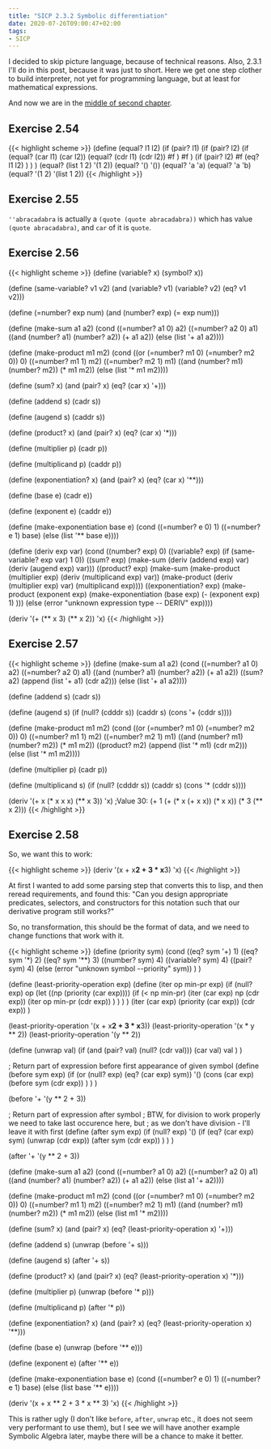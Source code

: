 ```yaml
---
title: "SICP 2.3.2 Symbolic differentiation"
date: 2020-07-26T09:00:47+02:00
tags:
- SICP
---
```


I decided to skip picture language, because of technical reasons. Also, 2.3.1 I'll do in this post, because it was just to short. Here we get one step clother to build interpreter, not yet for programming language, but at least for mathematical expressions.

And now we are in the [middle of second chapter](https://mitpress.mit.edu/sites/default/files/sicp/full-text/book/book-Z-H-16.html#%_sec_2.3).

<!--more-->

## Exercise 2.54

{{< highlight scheme >}}
(define (equal? l1 l2)
  (if (pair? l1)
    (if (pair? l2)
      (if (equal? (car l1) (car l2))
        (equal? (cdr l1) (cdr l2))
        #f
      )
      #f
    )
    (if (pair? l2)
      #f
      (eq? l1 l2) 
    )
  )
)
(equal? (list 1 2) '(1 2))
(equal? '() '())
(equal? 'a 'a)
(equal? 'a 'b)
(equal? '(1 2) '(list 1 2))
{{< /highlight >}}

## Exercise 2.55

`''abracadabra` is actually a `(quote (quote abracadabra))` which has value `(quote abracadabra)`, and `car` of it is `quote`.


## Exercise 2.56

{{< highlight scheme >}}
(define (variable? x) (symbol? x))

(define (same-variable? v1 v2)
  (and (variable? v1) (variable? v2) (eq? v1 v2)))

(define (=number? exp num)
  (and (number? exp) (= exp num)))

(define (make-sum a1 a2)
  (cond ((=number? a1 0) a2)
        ((=number? a2 0) a1)
        ((and (number? a1) (number? a2)) (+ a1 a2))
        (else (list '+ a1 a2))))

(define (make-product m1 m2)
  (cond ((or (=number? m1 0) (=number? m2 0)) 0)
        ((=number? m1 1) m2)
        ((=number? m2 1) m1)
        ((and (number? m1) (number? m2)) (* m1 m2))
        (else (list '* m1 m2))))

(define (sum? x)
  (and (pair? x) (eq? (car x) '+)))

(define (addend s) (cadr s))

(define (augend s) (caddr s))

(define (product? x)
  (and (pair? x) (eq? (car x) '*)))

(define (multiplier p) (cadr p))

(define (multiplicand p) (caddr p))

(define (exponentiation? x)
  (and (pair? x) (eq? (car x) '**)))

(define (base e) (cadr e))

(define (exponent e) (caddr e))
 
(define (make-exponentiation base e)
  (cond ((=number? e 0) 1)
        ((=number? e 1) base)
        (else (list '** base e))))

(define (deriv exp var)
  (cond ((number? exp) 0)
        ((variable? exp)
         (if (same-variable? exp var) 1 0))
        ((sum? exp)
         (make-sum (deriv (addend exp) var)
                   (deriv (augend exp) var)))
        ((product? exp)
         (make-sum
           (make-product (multiplier exp)
                         (deriv (multiplicand exp) var))
           (make-product (deriv (multiplier exp) var)
                         (multiplicand exp))))
        ((exponentiation? exp)
         (make-product (exponent exp) (make-exponentiation 
                (base exp)
                (- (exponent exp) 1)
            )))
        (else
         (error "unknown expression type -- DERIV" exp))))


(deriv '(+ (** x 3) (** x 2)) 'x)
{{< /highlight >}}

## Exercise 2.57


{{< highlight scheme >}}
(define (make-sum a1 a2)
  (cond ((=number? a1 0) a2)
        ((=number? a2 0) a1)
        ((and (number? a1) (number? a2)) (+ a1 a2))
        ((sum? a2) (append (list '+ a1) (cdr a2)))
        (else (list '+ a1 a2))))

(define (addend s) (cadr s))

(define (augend s) 
  (if (null? (cdddr s))
    (caddr s)
    (cons '+ (cddr s))))

(define (make-product m1 m2)
  (cond ((or (=number? m1 0) (=number? m2 0)) 0)
        ((=number? m1 1) m2)
        ((=number? m2 1) m1)
        ((and (number? m1) (number? m2)) (* m1 m2))
        ((product? m2) (append (list '* m1) (cdr m2)))
        (else (list '* m1 m2))))


(define (multiplier p) (cadr p))

(define (multiplicand s) 
  (if (null? (cdddr s))
    (caddr s)
    (cons '* (cddr s))))

(deriv '(+ x (* x x x) (** x 3)) 'x)
;Value 30: (+ 1 (+ (* x (+ x x)) (* x x)) (* 3 (** x 2)))
{{< /highlight >}}

## Exercise 2.58

So, we want this to work:

{{< highlight scheme >}}
(deriv '(x + x**2 + 3 * x**3) 'x)
{{< /highlight >}}

At first I wanted to add some parsing step that converts this to lisp, and then reread requirements, and found this: "Can you design appropriate predicates, selectors, and constructors for this notation such that our derivative program still works?"

So, no transformation, this should be the format of data, and we need to change functions that work with it.

{{< highlight scheme >}}
(define (priority sym)
  (cond 
    ((eq? sym '+) 1)
    ((eq? sym '*) 2)
    ((eq? sym '**) 3)
    ((number? sym) 4)
    ((variable? sym) 4)
    ((pair? sym) 4)
    (else (error "unknown symbol --priority" sym))
  )
)

(define (least-priority-operation exp)
    (define (iter op min-pr exp)
        (if (null? exp)
            op
            (let ((np (priority (car exp))))
                (if (< np min-pr)
                    (iter (car exp) np (cdr exp))
                    (iter op min-pr (cdr exp))
                )
            )
        )
    )
    (iter (car exp) (priority (car exp)) (cdr exp))
)

(least-priority-operation '(x + x**2 + 3 * x**3))
(least-priority-operation '(x * y ** 2))
(least-priority-operation '(y ** 2))

(define (unwrap val) 
    (if (and (pair? val) (null? (cdr val)))
        (car val)
        val
    )
)

; Return part of expression before first appearance of given symbol
(define (before sym exp)
    (if (or (null? exp) (eq? (car exp) sym))
        '()
        (cons
            (car exp)
            (before sym (cdr exp))
        )
    )
)

(before '+ '(y ** 2 + 3))

; Return part of expression after symbol
; BTW, for division to work properly we need to take last occurence here, but 
; as we don't have division - I'll leave it with first
(define (after sym exp)
    (if (null? exp)
        '()
        (if (eq? (car exp) sym)
            (unwrap (cdr exp))
            (after sym (cdr exp))
        )
    )
)

(after '+ '(y ** 2 + 3))

(define (make-sum a1 a2)
  (cond ((=number? a1 0) a2)
        ((=number? a2 0) a1)
        ((and (number? a1) (number? a2)) (+ a1 a2))
        (else (list a1 '+ a2))))

(define (make-product m1 m2)
  (cond ((or (=number? m1 0) (=number? m2 0)) 0)
        ((=number? m1 1) m2)
        ((=number? m2 1) m1)
        ((and (number? m1) (number? m2)) (* m1 m2))
        (else (list m1 '* m2))))

(define (sum? x)
  (and (pair? x) (eq? (least-priority-operation x) '+)))

(define (addend s) (unwrap (before '+ s)))

(define (augend s) (after '+ s))

(define (product? x)
  (and (pair? x) (eq? (least-priority-operation x) '*)))

(define (multiplier p) (unwrap (before '* p)))

(define (multiplicand p) (after '* p))

(define (exponentiation? x)
  (and (pair? x) (eq? (least-priority-operation x) '**)))

(define (base e) (unwrap (before '** e)))

(define (exponent e) (after '** e))
 
(define (make-exponentiation base e)
  (cond ((=number? e 0) 1)
        ((=number? e 1) base)
        (else (list base '** e))))

(deriv '(x + x ** 2 + 3 * x ** 3) 'x)
{{< /highlight >}}

This is rather ugly (I don't like `before`, `after`, `unwrap` etc., it does not seem very performant to use them), but I see we will have another example Symbolic Algebra later, maybe there will be a chance to make it better.
